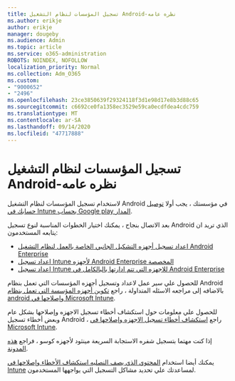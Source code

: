 ```yaml
---
title: تسجيل المؤسسات لنظام التشغيل Android-نظره عامه
ms.author: erikje
author: erikje
manager: dougeby
ms.audience: Admin
ms.topic: article
ms.service: o365-administration
ROBOTS: NOINDEX, NOFOLLOW
localization_priority: Normal
ms.collection: Adm_O365
ms.custom:
- "9000652"
- "2496"
ms.openlocfilehash: 23ce3850639f29324118f3d1e98d17e8b3d88c65
ms.sourcegitcommit: c6692ce0fa1358ec3529e59ca0ecdfdea4cdc759
ms.translationtype: MT
ms.contentlocale: ar-SA
ms.lasthandoff: 09/14/2020
ms.locfileid: "47717888"
---
```

# <a name="android-enterprise-enrollment---overview"></a>تسجيل المؤسسات لنظام التشغيل Android-نظره عامه

لاستخدام تسجيل المؤسسات لنظام التشغيل Android في مؤسستك ، يجب أولا [توصيل حسابك في Intune بحساب Google play المدار](https://docs.microsoft.com/intune/enrollment/connect-intune-android-enterprise). 

بعد الاتصال بنجاح ، يمكنك اختيار الخطوات المناسبة لنوع تسجيل Android الذي تريد ان يتابعه المستخدمون:

- [اعداد تسجيل أجهزه التشكيل الجانبي الخاصة بالعمل لنظام التشغيل Android Enterprise](https://docs.microsoft.com/intune/enrollment/android-work-profile-enroll)
- [اعداد تسجيل Intune لأجهزه Android Enterprise المخصصة](https://docs.microsoft.com/intune/enrollment/android-kiosk-enroll)
- [اعداد تسجيل Intune للاجهزه التي تتم ادارتها بالبالكامل في Android Enterprise](https://docs.microsoft.com/intune/enrollment/android-fully-managed-enroll)

للحصول علي سير عمل لاعداد وتسجيل أجهزه المؤسسات التي تعمل بنظام Android بالاضافه إلى مراجعه الاسئله المتداولة ، راجع [تكوين أجهزه المؤسسة التي تعمل بنظام android وإصلاحها في Microsoft Intune](https://support.microsoft.com/help/4476974/configuring-and-troubleshooting-android-enterprise-devices-in-intune).

للحصول علي معلومات حول استكشاف أخطاء تسجيل الاجهزه وإصلاحها بشكل عام وبعض أخطاء تسجيل Android ، راجع [استكشاف أخطاء تسجيل الاجهزه وإصلاحها في Microsoft Intune](https://docs.microsoft.com/intune/enrollment/troubleshoot-device-enrollment-in-intune).

إذا كنت مهتما بتسجيل شفره الاستجابة السريعة مينثود لأجهزه كوسو ، فراجع [هذه المدونة](https://techcommunity.microsoft.com/t5/Intune-Customer-Success/COSU-Configuration-and-Enrollment-using-the-QR-code-enrollment/ba-p/280184).

يمكنك أيضا استخدام [المحتوي الذي يصف النصليه استكشاف الأخطاء وإصلاحها في Intune](https://docs.microsoft.com/intune/fundamentals/help-desk-operators) لمساعدتك علي تحديد مشاكل التسجيل التي يواجهها المستخدمون.